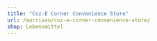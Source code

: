 ```yaml
---
title: "Coz-E Corner Convenience Store"
url: /morrison/coz-e-corner-convenience-store/
shop: Lebensmittel
---
```

